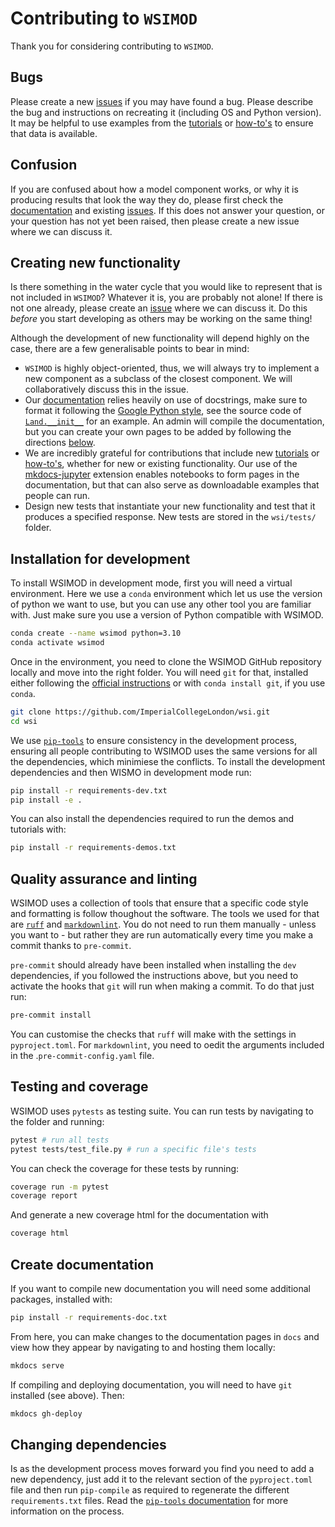 # Contributing to `WSIMOD`

Thank you for considering contributing to `WSIMOD`.

## Bugs

Please create a new [issues](https://github.com/ImperialCollegeLondon/wsi/issues) if you may have found a bug. Please describe the bug and instructions on recreating it (including OS and Python version). It may be helpful to use examples from the [tutorials](https://imperialcollegelondon.github.io/wsi/tutorials/) or [how-to's](https://imperialcollegelondon.github.io/wsi/how-to/) to ensure that data is available.

## Confusion

If you are confused about how a model component works, or why it is producing results that look the way they do, please first check the [documentation](https://imperialcollegelondon.github.io/wsi/) and existing [issues](https://imperialcollegelondon.github.io/wsi/issues). If this does not answer your question, or your question has not yet been raised, then please create a new issue where we can discuss it.

## Creating new functionality

Is there something in the water cycle that you would like to represent that is not included in `WSIMOD`? Whatever it is, you are probably not alone! If there is not one already, please create an [issue](https://imperialcollegelondon.github.io/wsi/issues) where we can discuss it. Do this _before_ you start developing as others may be working on the same thing!

Although the development of new functionality will depend highly on the case, there are a few generalisable points to bear in mind:

- `WSIMOD` is highly object-oriented, thus, we will always try to implement a new component as a subclass of the closest component. We will collaboratively discuss this in the issue.
- Our [documentation](https://imperialcollegelondon.github.io/wsi) relies heavily on use of docstrings, make sure to format it following the [Google Python style](https://sphinxcontrib-napoleon.readthedocs.io/en/latest/example_google.html), see the source code of [`Land.__init__`](https://imperialcollegelondon.github.io/wsi/reference-land/#wsimod.nodes.land.Land.__init__) for an example. An admin will compile the documentation, but you can create your own pages to be added by following the directions [below](#create-documentation).
- We are incredibly grateful for contributions that include new [tutorials](https://imperialcollegelondon.github.io/wsi/tutorials/) or [how-to's](https://imperialcollegelondon.github.io/wsi/how-to/), whether for new or existing functionality. Our use of the [mkdocs-jupyter](https://github.com/danielfrg/mkdocs-jupyter) extension enables notebooks to form pages in the documentation, but that can also serve as downloadable examples that people can run.
- Design new tests that instantiate your new functionality and test that it produces a specified response. New tests are stored in the `wsi/tests/` folder.

## Installation for development

To install WSIMOD in development mode, first you will need a virtual environment. Here we use a `conda` environment which let us use the version of python we want to use,
but you can use any other tool you are familiar with. Just make sure you use a version of Python compatible with WSIMOD.

```bash
conda create --name wsimod python=3.10
conda activate wsimod
```

Once in the environment, you need to clone the WSIMOD GitHub repository locally and move into the right folder. You will need `git` for that, installed either following the [official instructions](https://git-scm.com/downloads) or with `conda install git`, if you use `conda`.

```bash
git clone https://github.com/ImperialCollegeLondon/wsi.git
cd wsi
```

We use [`pip-tools`](https://pip-tools.readthedocs.io/en/latest/) to ensure consistency in the development process, ensuring all people contributing to WSIMOD uses the same versions for all the dependencies, which minimiese the conflicts. To install the development dependencies and then WISMO in development mode run:

```bash
pip install -r requirements-dev.txt
pip install -e .
```

You can also install the dependencies required to run the demos and tutorials with:

```bash
pip install -r requirements-demos.txt
```

## Quality assurance and linting

WSIMOD uses a collection of tools that ensure that a specific code style and formatting is follow thoughout the software. The tools we used for that are [`ruff`](https://docs.astral.sh/ruff/) and [`markdownlint`](https://github.com/igorshubovych/markdownlint-cli). You do not need to run them manually - unless you want to - but rather they are run automatically every time you make a commit thanks to `pre-commit`.

`pre-commit` should already have been installed when installing the `dev` dependencies, if you followed the instructions above, but you need to activate the hooks that `git` will run when making a commit. To do that just run:

```bash
pre-commit install
```

You can customise the checks that `ruff` will make with the settings in `pyproject.toml`. For `markdownlint`, you need to oedit the arguments included in the .`pre-commit-config.yaml` file.

## Testing and coverage

WSIMOD uses `pytests` as testing suite. You can run tests by navigating to the folder and running:

```bash
pytest # run all tests
pytest tests/test_file.py # run a specific file's tests
```

You can check the coverage for these tests by running:

```bash
coverage run -m pytest
coverage report
```

And generate a new coverage html for the documentation with

```bash
coverage html
```

## Create documentation

If you want to compile new documentation you will need some additional packages, installed with:

```bash
pip install -r requirements-doc.txt
```

From here, you can make changes to the documentation pages in `docs` and view how they appear by navigating to and hosting them locally:

```bash
mkdocs serve
```

If compiling and deploying documentation, you will need to have `git` installed (see above). Then:

```bash
mkdocs gh-deploy
```

## Changing dependencies

Is as the development process moves forward you find you need to add a new dependency, just add it to the relevant section of the `pyproject.toml` file and then run `pip-compile` as required to regenerate the different `requirements.txt` files. Read the [`pip-tools` documentation](https://pip-tools.readthedocs.io/en/latest/) for more information on the process.
